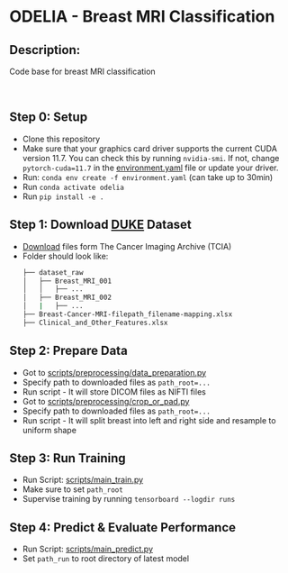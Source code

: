 # ODELIA - Breast MRI Classification 
## Description:
Code base for breast MRI classification

<br/>

## Step 0: Setup 
* Clone this repository 
* Make sure that your graphics card driver supports the current CUDA version 11.7. You can check this by running `nvidia-smi`. 
If not, change `pytorch-cuda=11.7` in the [environment.yaml](environment.yaml) file or update your driver.
* Run: `conda env create -f environment.yaml` (can take up to 30min)
* Run `conda activate odelia`
* Run `pip install -e .`

## Step 1: Download [DUKE](https://sites.duke.edu/mazurowski/resources/breast-cancer-mri-dataset/) Dataset
* [Download](https://wiki.cancerimagingarchive.net/pages/viewpage.action?pageId=70226903) files form The Cancer Imaging Archive (TCIA)
* Folder should look like:
    ```bash
    ├── dataset_raw
    │   ├── Breast_MRI_001
    │   │   ├── ...
    │   ├── Breast_MRI_002
    │   |   ├── ...
    ├── Breast-Cancer-MRI-filepath_filename-mapping.xlsx
    ├── Clinical_and_Other_Features.xlsx
    ```

## Step 2: Prepare Data 
* Got to  [scripts/preprocessing/data_preparation.py](scripts/preprocessing/data_preparation.py)
* Specify path to downloaded files as `path_root=...` 
* Run script - It will store DICOM files as NIFTI files 
* Got to [scripts/preprocessing/crop_or_pad.py](scripts/preprocessing/crop_or_pad.py)
* Specify path to downloaded files as `path_root=...` 
* Run script - It will split breast into left and right side and resample to uniform shape

## Step 3: Run Training
* Run Script: [scripts/main_train.py](scripts/main_train.py)
* Make sure to set `path_root`
* Supervise training by running `tensorboard --logdir runs`

## Step 4: Predict & Evaluate Performance
* Run Script: [scripts/main_predict.py](scripts/main_predict.py)
* Set `path_run` to root directory of latest model 